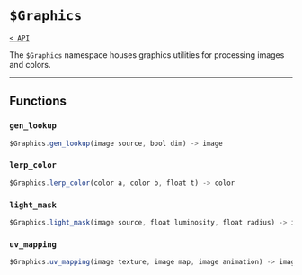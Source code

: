 # `$Graphics`

[`< API`](README.md)

The `$Graphics` namespace houses graphics utilities for processing images and colors.

---

## Functions

### `gen_lookup`
```js
$Graphics.gen_lookup(image source, bool dim) -> image
```
<!-- TODO -->

### `lerp_color`
```js
$Graphics.lerp_color(color a, color b, float t) -> color
```
<!-- TODO -->

### `light_mask`
```js
$Graphics.light_mask(image source, float luminosity, float radius) -> image
```
<!-- TODO -->

### `uv_mapping`
```js
$Graphics.uv_mapping(image texture, image map, image animation) -> image
```
<!-- TODO -->
